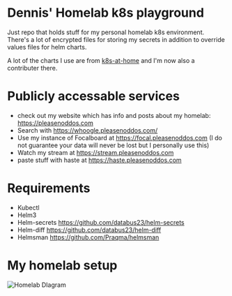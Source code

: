 # Dennis' Homelab k8s playground
Just repo that holds stuff for my personal homelab k8s environment. There's a lot of encrypted files for storing my secrets in addition to override values files for helm charts.

A lot of the charts I use are from [k8s-at-home](https://github.com/k8s-at-home/charts) and I'm now also a contributer there.

# Publicly accessable services
- check out my website which has info and posts about my homelab: https://pleasenoddos.com
- Search with https://whoogle.pleasenoddos.com/
- Use my instance of Focalboard at https://focal.pleasenoddos.com (I do not guarantee your data will never be lost but I personally use this)
- Watch my stream at https://stream.pleasenoddos.com
- paste stuff with haste at https://haste.pleasenoddos.com

# Requirements
- Kubectl
- Helm3
- Helm-secrets https://github.com/databus23/helm-secrets
- Helm-diff https://github.com/databus23/helm-diff
- Helmsman https://github.com/Praqma/helmsman

# My homelab setup
![Homelab DIagram](https://pleasenoddos.com/img/homelab.jpg)
